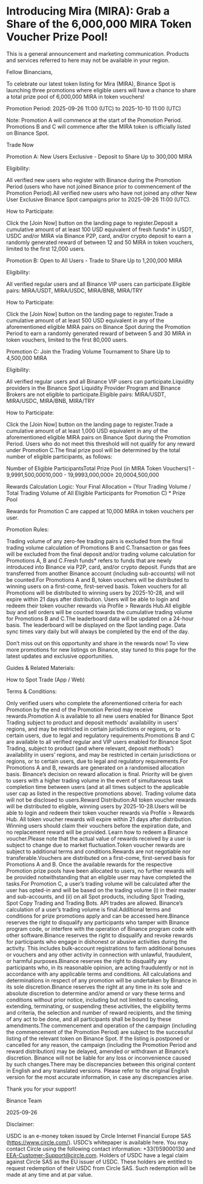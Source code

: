 # Introducing Mira (MIRA): Grab a Share of the 6,000,000 MIRA Token Voucher Prize Pool!

This is a general announcement and marketing communication. Products and services referred to here may not be available in your region.

Fellow Binancians,

To celebrate our latest token listing for Mira (MIRA), Binance Spot is launching three promotions where eligible users will have a chance to share a total prize pool of 6,000,000 MIRA in token vouchers! 

Promotion Period: 2025-09-26 11:00 (UTC) to 2025-10-10 11:00 (UTC)

Note: Promotion A will commence at the start of the Promotion Period. Promotions B and C will commence after the MIRA token is officially listed on Binance Spot.

Trade Now

Promotion A: New Users Exclusive - Deposit to Share Up to 300,000 MIRA

Eligibility: 

All verified new users who register with Binance during the Promotion Period (users who have not joined Binance prior to commencement of the Promotion Period).All verified new users who have not joined any other New User Exclusive Binance Spot campaigns prior to 2025-09-26 11:00 (UTC).

How to Participate:

Click the [Join Now] button on the landing page to register.Deposit a cumulative amount of at least 100 USD equivalent of fresh funds* in USDT, USDC and/or MIRA via Binance P2P, card, and/or crypto deposit to earn a randomly generated reward of between 12 and 50 MIRA in token vouchers, limited to the first 12,000 users.

Promotion B: Open to All Users - Trade to Share Up to 1,200,000 MIRA

Eligibility: 

All verified regular users and all Binance VIP users can participate.Eligible pairs: MIRA/USDT, MIRA/USDC, MIRA/BNB, MIRA/TRY

How to Participate:

Click the [Join Now] button on the landing page to register.Trade a cumulative amount of at least 500 USD equivalent in any of the aforementioned eligible MIRA pairs on Binance Spot during the Promotion Period to earn a randomly generated reward of between 5 and 30 MIRA in token vouchers, limited to the first 80,000 users.

Promotion C: Join the Trading Volume Tournament to Share Up to 4,500,000 MIRA

Eligibility: 

All verified regular users and all Binance VIP users can participate.Liquidity providers in the Binance Spot Liquidity Provider Program and Binance Brokers are not eligible to participate.Eligible pairs: MIRA/USDT, MIRA/USDC, MIRA/BNB, MIRA/TRY

How to Participate:

Click the [Join Now] button on the landing page to register.Trade a cumulative amount of at least 1,000 USD equivalent in any of the aforementioned eligible MIRA pairs on Binance Spot during the Promotion Period. Users who do not meet this threshold will not qualify for any reward under Promotion C.The final prize pool will be determined by the total number of eligible participants, as follows:

Number of Eligible ParticipantsTotal Prize Pool (in MIRA Token Vouchers)1 - 9,9991,500,00010,000 - 19,9993,000,000≥ 20,0004,500,000

Rewards Calculation Logic: Your Final Allocation = (Your Trading Volume / Total Trading Volume of All Eligible Participants for Promotion C) * Prize Pool 

Rewards for Promotion C are capped at 10,000 MIRA in token vouchers per user.

Promotion Rules:

Trading volume of any zero-fee trading pairs is excluded from the final trading volume calculation of Promotions B and C.Transaction or gas fees will be excluded from the final deposit and/or trading volume calculation for Promotions A, B and C.Fresh funds* refers to funds that are newly introduced into Binance via P2P, card, and/or crypto deposit. Funds that are transferred from another Binance account (including sub-accounts) will not be counted.For Promotions A and B, token vouchers will be distributed to winning users on a first-come, first-served basis. Token vouchers for all Promotions will be distributed to winning users by 2025-10-28, and will expire within 21 days after distribution. Users will be able to login and redeem their token voucher rewards via Profile > Rewards Hub.All eligible buy and sell orders will be counted towards the cumulative trading volume for  Promotions B and C.The leaderboard data will be updated on a 24-hour basis. The leaderboard will be displayed on the Spot landing page. Data sync times vary daily but will always be completed by the end of the day.

Don’t miss out on this opportunity and share in the rewards now! To view more promotions for new listings on Binance, stay tuned to this page for the latest updates and exclusive opportunities.

Guides & Related Materials:

How to Spot Trade (App / Web)

Terms & Conditions:

Only verified users who complete the aforementioned criteria for each Promotion by the end of the Promotion Period may receive rewards.Promotion A is available to all new users enabled for Binance Spot Trading subject to product and deposit methods’ availability in users’ regions, and may be restricted in certain jurisdictions or regions, or to certain users, due to legal and regulatory requirements.Promotions B and C are available to all verified regular and VIP users enabled for Binance Spot Trading, subject to product (and where relevant, deposit methods’) availability in users’ regions, and may be restricted in certain jurisdictions or regions, or to certain users, due to legal and regulatory requirements.For Promotions A and B, rewards are generated on a randomised allocation basis. Binance’s decision on reward allocation is final. Priority will be given to users with a higher trading volume in the event of simultaneous task completion time between users (and at all times subject to the applicable user cap as listed in the respective promotions above). Trading volume data will not be disclosed to users.Reward Distribution:All token voucher rewards will be distributed to eligible, winning users by 2025-10-28.Users will be able to login and redeem their token voucher rewards via Profile > Rewards Hub. All token voucher rewards will expire within 21 days after distribution. Winning users should claim their vouchers before the expiration date, and no replacement reward will be provided. Learn how to redeem a Binance voucher.Please note that the actual value of rewards received by a user is subject to change due to market fluctuation.Token voucher rewards are subject to additional terms and conditions.Rewards are not negotiable nor transferable.Vouchers are distributed on a first-come, first-served basis for Promotions A and B. Once the available rewards for the respective Promotion prize pools have been allocated to users, no further rewards will be provided notwithstanding that an eligible user may have completed the tasks.For Promotion C, a user’s trading volume will be calculated after the user has opted-in and will be based on the trading volume (i) in their master and sub-accounts, and (ii) on all Spot products, including Spot Trading, Spot Copy Trading and Trading Bots. API trades are allowed. Binance’s calculation of a user’s trading volume is final.Additional terms and conditions for prize promotions apply and can be accessed here.Binance reserves the right to disqualify any participants who tamper with Binance program code, or interfere with the operation of Binance program code with other software.Binance reserves the right to disqualify and revoke rewards for participants who engage in dishonest or abusive activities during the activity. This includes bulk-account registrations to farm additional bonuses or vouchers and any other activity in connection with unlawful, fraudulent, or harmful purposes.Binance reserves the right to disqualify any participants who, in its reasonable opinion, are acting fraudulently or not in accordance with any applicable terms and conditions. All calculations and determinations in respect of any promotion will be undertaken by Binance in its sole discretion.Binance reserves the right at any time in its sole and absolute discretion to determine and/or amend or vary these terms and conditions without prior notice, including but not limited to canceling, extending, terminating, or suspending these activities, the eligibility terms and criteria, the selection and number of reward recipients, and the timing of any act to be done, and all participants shall be bound by these amendments.The commencement and operation of the campaign (including the commencement of the Promotion Period) are subject to the successful listing of the relevant token on Binance Spot. If the listing is postponed or cancelled for any reason, the campaign (including the Promotion Period and reward distribution) may be delayed, amended or withdrawn at Binance’s discretion. Binance will not be liable for any loss or inconvenience caused by such changes.There may be discrepancies between this original content in English and any translated versions. Please refer to the original English version for the most accurate information, in case any discrepancies arise.

Thank you for your support!

Binance Team

2025-09-26

Disclaimer:

USDC is an e-money token issued by Circle Internet Financial Europe SAS (https://www.circle.com/). USDC’s whitepaper is available here. You may contact Circle using the following contact information: +33(1)59000130 and EEA-Customer-Support@circle.com. Holders of USDC have a legal claim against Circle SAS as the EU issuer of USDC. These holders are entitled to request redemption of their USDC from Circle SAS. Such redemption will be made at any time and at par value.